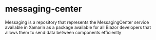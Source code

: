 # messaging-center
Messaging is a repository that represents the MessagingCenter service available in Xamarin as a package available for all Blazor developers that allows them to send data between components efficiently

